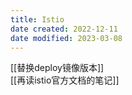 ```yaml
---
title: Istio
date created: 2022-12-11
date modified: 2023-03-08
---
```


[[替换deploy镜像版本]]  
[[再读istio官方文档的笔记]]
